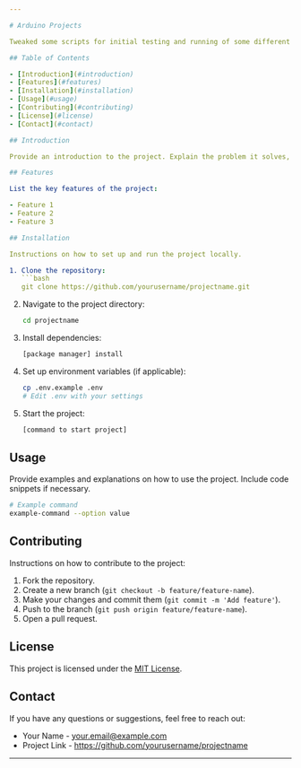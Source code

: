 ```yaml
---

# Arduino Projects

Tweaked some scripts for initial testing and running of some different types of water sensors with and without Wifi. Copy the arduino_secrets.h file to the same directory as the script being ran, to store your sensitive data.

## Table of Contents

- [Introduction](#introduction)
- [Features](#features)
- [Installation](#installation)
- [Usage](#usage)
- [Contributing](#contributing)
- [License](#license)
- [Contact](#contact)

## Introduction

Provide an introduction to the project. Explain the problem it solves, who it's for, and any other relevant context.

## Features

List the key features of the project:

- Feature 1
- Feature 2
- Feature 3

## Installation

Instructions on how to set up and run the project locally.

1. Clone the repository:
   ```bash
   git clone https://github.com/yourusername/projectname.git
   ```
2. Navigate to the project directory:
   ```bash
   cd projectname
   ```
3. Install dependencies:
   ```bash
   [package manager] install
   ```
4. Set up environment variables (if applicable):
   ```bash
   cp .env.example .env
   # Edit .env with your settings
   ```
5. Start the project:
   ```bash
   [command to start project]
   ```

## Usage

Provide examples and explanations on how to use the project. Include code snippets if necessary.

```bash
# Example command
example-command --option value
```

## Contributing

Instructions on how to contribute to the project:

1. Fork the repository.
2. Create a new branch (`git checkout -b feature/feature-name`).
3. Make your changes and commit them (`git commit -m 'Add feature'`).
4. Push to the branch (`git push origin feature/feature-name`).
5. Open a pull request.

## License

This project is licensed under the [MIT License](LICENSE).

## Contact

If you have any questions or suggestions, feel free to reach out:

- Your Name - [your.email@example.com](mailto:your.email@example.com)
- Project Link - https://github.com/yourusername/projectname

---
```

